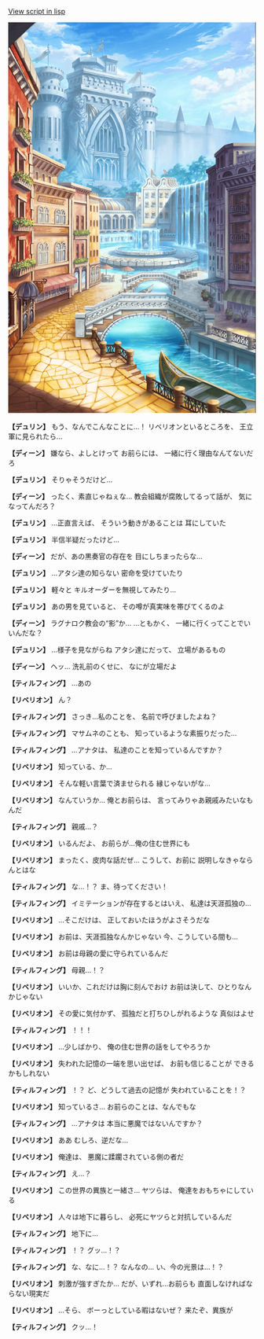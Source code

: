 [View script in lisp](../scripts/1710302.txt)

![006_town.png](../images/backgrounds/006_town.png)

**【デュリン】**
もう、なんでこんなことに…！
リベリオンといるところを、
王立軍に見られたら…

**【ディーン】**
嫌なら、よしとけって
お前らには、
一緒に行く理由なんてないだろ

**【デュリン】**
そりゃそうだけど…

**【ディーン】**
ったく、素直じゃねぇな…
教会組織が腐敗してるって話が、
気になってんだろ？

**【デュリン】**
…正直言えば、
そういう動きがあることは
耳にしていた

**【デュリン】**
半信半疑だったけど…

**【ディーン】**
だが、あの黒奏官の存在を
目にしちまったらな…

**【デュリン】**
…アタシ達の知らない
密命を受けていたり

**【デュリン】**
軽々と
キルオーダーを無視してみたり…

**【デュリン】**
あの男を見ていると、
その噂が真実味を帯びてくるのよ

**【ディーン】**
ラグナロク教会の“影”か…
…ともかく、
一緒に行くってことでいいんだな？

**【デュリン】**
…様子を見ながらね
アタシ達にだって、
立場があるもの

**【ディーン】**
ヘッ…
洗礼前のくせに、
なにが立場だよ

**【ティルフィング】**
…あの

**【リベリオン】**
ん？

**【ティルフィング】**
さっき…私のことを、
名前で呼びましたよね？

**【ティルフィング】**
マサムネのことも、
知っているような素振りだった…

**【ティルフィング】**
…アナタは、
私達のことを知っているんですか？

**【リベリオン】**
知っている、か…

**【リベリオン】**
そんな軽い言葉で済ませられる
縁じゃないがな…

**【リベリオン】**
なんていうか…
俺とお前らは、
言ってみりゃあ親戚みたいなもんだ

**【ティルフィング】**
親戚…？

**【リベリオン】**
いるんだよ、
お前らが…俺の住む世界にも

**【リベリオン】**
まったく、皮肉な話だぜ…
こうして、お前に
説明しなきゃならんとはな

**【ティルフィング】**
な…！？
ま、待ってください！

**【ティルフィング】**
イミテーションが存在するとはいえ、
私達は天涯孤独の…

**【リベリオン】**
…そこだけは、
正しておいたほうがよさそうだな

**【リベリオン】**
お前は、天涯孤独なんかじゃない
今、こうしている間も…

**【リベリオン】**
お前は母親の愛に守られているんだ

**【ティルフィング】**
母親…！？

**【リベリオン】**
いいか、これだけは胸に刻んでおけ
お前は決して、ひとりなんかじゃない

**【リベリオン】**
その愛に気付かず、
孤独だと打ちひしがれるような
真似はよせ

**【ティルフィング】**
！！！

**【リベリオン】**
…少しばかり、
俺の住む世界の話をしてやろうか

**【リベリオン】**
失われた記憶の一端を思い出せば、
お前も信じることが
できるかもしれない

**【ティルフィング】**
！？
ど、どうして過去の記憶が
失われていることを！？

**【リベリオン】**
知っているさ…
お前らのことは、なんでもな

**【ティルフィング】**
…アナタは
本当に悪魔ではないんですか？

**【リベリオン】**
ああ
むしろ、逆だな…

**【リベリオン】**
俺達は、
悪魔に蹂躙されている側の者だ

**【ティルフィング】**
え…？

**【リベリオン】**
この世界の異族と一緒さ…
ヤツらは、
俺達をおもちゃにしている

**【リベリオン】**
人々は地下に暮らし、
必死にヤツらと対抗しているんだ

**【ティルフィング】**
地下に…

**【ティルフィング】**
！？
グッ…！？

**【ティルフィング】**
な、なに…！？
なんなの…
い、今の光景は…！？

**【リベリオン】**
刺激が強すぎたか…
だが、いずれ…お前らも
直面しなければならない現実だ

**【リベリオン】**
…そら、
ボーっとしている暇はないぜ？
来たぞ、異族が

**【ティルフィング】**
クッ…！